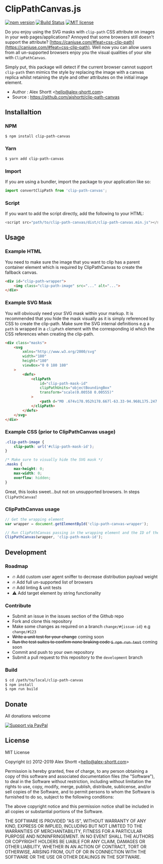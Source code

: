 # ClipPathCanvas.js
[![npm version](![npm](https://img.shields.io/npm/v/clip-path-canvas))](https://npmjs.org/package/clip-path-canvas "View this project on npm")
[![Build Status](https://travis-ci.com/ajshortt/clip-path-canvas.svg?branch=master)](https://travis-ci.com/ajshortt/clip-path-canvas)
[![MIT license](http://img.shields.io/badge/license-MIT-brightgreen.svg)](http://opensource.org/licenses/MIT)


Do you enjoy using the SVG masks with `clip-path` CSS attribute on images in your web pages/applications? Annoyed that some browsers still doesn't support the attribute? [https://caniuse.com/#feat=css-clip-path](https://caniuse.com/#feat=css-clip-path). Well now you can allow users from all un-supported browsers
enjoy you the visual qualities of your site with `ClipPathCanvas`.

Simply put, this package will detect if the current browser cannot support `clip-path` then mimics the style by replacing the image with a canvas replica whilst retaining the style and other attributes on the initial image element.


* Author    : Alex Shortt <<hello@alex-shortt.com>>
* Source    : https://github.com/ajshortt/clip-path-canvas

## Installaltion

### NPM

```sh
$ npm install clip-path-canvas
```

### Yarn

```sh
$ yarn add clip-path-canvas
```

### Import
If you are using a bundler, import the package to your application like so:
```javascript
import convertClipPath from 'clip-path-canvas';
```

### Script
If you want to add the script directly, add the following to your HTML:
```javascript
<script src="path/to/clip-path-canvas/dist/clip-path-canvas.min.js"></script>
```

## Usage

### Example HTML
You need to make sure the image that you want to clip has a parent container element which is required by ClipPathCanvas to
create the fallback canvas.
```html
<div id="clip-path-wrapper">
    <img class="clip-path-image" src="..." alt="...">
</div>
```

### Example SVG Mask
You will obviously need your SVG mask within your markup. It is recommended that you hide the mask visually as it is simply referenced by
CSS to create the clip-path. Make sure the SVG internal definitions e.g a `path` is wrapped in a `clipPath` element with the corresponding id
which the CSS references when creating the clip-path.
```html
<div class="masks">
    <svg
        xmlns="http://www.w3.org/2000/svg"
        width="180"
        height="180"
        viewBox="0 0 180 180"
    >
        <defs>
            <clipPath
                id="clip-path-mask-id"
                clipPathUnits="objectBoundingBox"
                transform="scale(0.00558 0.00555)"
            >
                <path d="M0 .674v178.952h178.667l-63.33-94.968L175.247.674z" />
            </clipPath>
        </defs>
    </svg>
</div>
```

### Example CSS (prior to ClipPathCanvas usage)
```css
.clip-path-image {
    clip-path: url('#clip-path-mask-id');
}

/* Make sure to visually hide the SVG mask */
.masks {
    max-height: 0;
    max-width: 0;
    overflow: hidden;
}
```

Great, this looks sweet...but not on unsupported browsers. In steps `ClipPathCanvas`!

### ClipPathCanvas usage
```javascript
// Get the wrapping element
var wrapper = document.getElementById('clip-path-canvas-wrapper');

// Run ClipPathCanvas passing in the wrapping element and the ID of the desired mask
ClipPathCanvas(wrapper, 'clip-path-mask-id');
```

## Development

### Roadmap
- 🔥 Add custom user agent sniffer to decrease distribution payload weight
- 🔥 Add full un-supported list of browsers
- 🔥 Add linting & unit tests
- ⚠️ Add target element by string functionality

### Contribute

* Submit an issue in the issues section of the Github repo
* Fork and clone this repository
* Make some changes as required on a branch `change/#{issue-id}` e.g `change/#123`
* ~~Write a unit test for your change~~ coming soon
* ~~Run the test suites to confirm none braking code `$ npm run test`~~ coming soon
* Commit and push to your own repository
* Submit a pull request to this repository to the `development` branch

### Build

```sh
$ cd /path/to/local/clip-path-canvas
$ npm install
$ npm run build
```

## Donate

All donations welcome

[![Support via PayPal](https://cdn.rawgit.com/twolfson/paypal-github-button/1.0.0/dist/button.svg)](https://www.paypal.me/ajshortt)


## License

MIT License

Copyright (c) 2012-2019 Alex Shortt <<hello@alex-shortt.com>>

Permission is hereby granted, free of charge, to any person obtaining a copy
of this software and associated documentation files (the "Software"), to deal
in the Software without restriction, including without limitation the rights
to use, copy, modify, merge, publish, distribute, sublicense, and/or sell
copies of the Software, and to permit persons to whom the Software is
furnished to do so, subject to the following conditions:

The above copyright notice and this permission notice shall be included in all
copies or substantial portions of the Software.

THE SOFTWARE IS PROVIDED "AS IS", WITHOUT WARRANTY OF ANY KIND, EXPRESS OR
IMPLIED, INCLUDING BUT NOT LIMITED TO THE WARRANTIES OF MERCHANTABILITY,
FITNESS FOR A PARTICULAR PURPOSE AND NONINFRINGEMENT. IN NO EVENT SHALL THE
AUTHORS OR COPYRIGHT HOLDERS BE LIABLE FOR ANY CLAIM, DAMAGES OR OTHER
LIABILITY, WHETHER IN AN ACTION OF CONTRACT, TORT OR OTHERWISE, ARISING FROM,
OUT OF OR IN CONNECTION WITH THE SOFTWARE OR THE USE OR OTHER DEALINGS IN THE
SOFTWARE.
